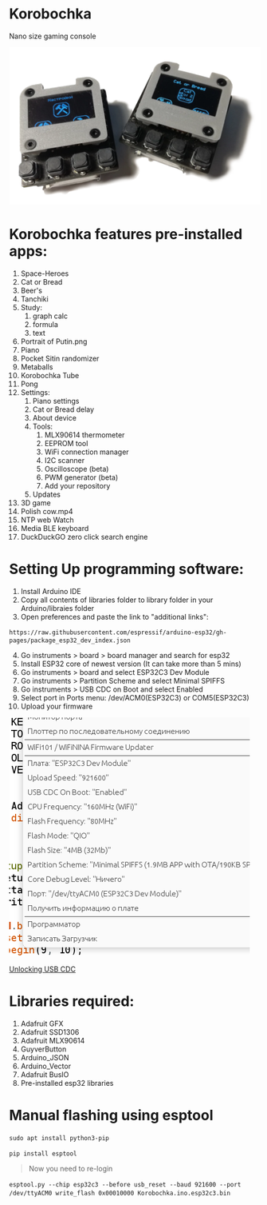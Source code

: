 # Korobochka
Nano size gaming console

![Real photo of game console](https://github.com/efim-sys/Korobochka/raw/main/tanchiki_textures/korobka%20photos/1.webp "Photo of gameing console")

# Korobochka features pre-installed apps:
  1. Space-Heroes
  2. Cat or Bread
  4. Beer's
  3. Tanchiki
  5. Study:
      1. graph calc
      2. formula
      3. text
  6. Portrait of Putin.png
  7. Piano
  8. Pocket Sitin randomizer
  9. Metaballs
  10. Korobochka Tube
  11. Pong
  12. Settings:
      1. Piano settings
      2. Cat or Bread delay
      3. About device
      4. Tools:
          1. MLX90614 thermometer
          2. EEPROM tool
          3. WiFi connection manager
          4. I2C scanner
          5. Oscilloscope (beta)
          6. PWM generator (beta)
          7. Add your repository
      5. Updates
  13. 3D game
  14. Polish cow.mp4
  15. NTP web Watch
  16. Media BLE keyboard
  17. DuckDuckGO zero click search engine

# Setting Up programming software:

  1. Install Arduino IDE
  2. Copy all contents of libraries folder to library folder in your Arduino/libraies folder
  3. Open preferences and paste the link to "additional links":

    https://raw.githubusercontent.com/espressif/arduino-esp32/gh-pages/package_esp32_dev_index.json

  4. Go instruments > board > board manager and search for esp32
  5. Install ESP32 core of newest version (It can take more than 5 mins)
  6. Go instruments > board and select ESP32C3 Dev Module
  7. Go instruments > Partition Scheme and select Minimal SPIFFS
  8. Go instruments > USB CDC on Boot and select Enabled
  9. Select port in Ports menu: /dev/ACM0(ESP32C3) or COM5(ESP32C3)
  10. Upload your firmware

  ![Right settings](https://github.com/efim-sys/Korobochka/raw/main/settings.png "Make sure yuo have same settings")

  [Unlocking USB CDC](http://efim.adior.ru/index.php/46-korobochka-usb-cdc-unlock)

# Libraries required:
  1. Adafruit GFX
  2. Adafruit SSD1306
  3. Adafruit MLX90614
  4. GuyverButton
  5. Arduino_JSON
  6. Arduino_Vector
  7. Adafruit BusIO
  8. Pre-installed esp32 libraries

# Manual flashing using esptool
  `sudo apt install python3-pip`

  `pip install esptool`

>  Now you need to re-login

  `esptool.py --chip esp32c3 --before usb_reset --baud 921600 --port /dev/ttyACM0 write_flash 0x00010000 Korobochka.ino.esp32c3.bin`
